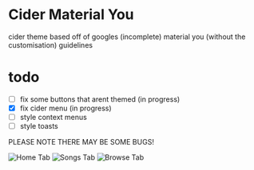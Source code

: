 # Cider Material You
cider theme based off of googles (incomplete) material you (without the customisation) guidelines

# todo
 - [ ] fix some buttons that arent themed (in progress)
 - [x] fix cider menu (in progress)
 - [ ] style context menus
 - [ ] style toasts

PLEASE NOTE THERE MAY BE SOME BUGS!

![Home Tab](https://user-images.githubusercontent.com/32418685/154198992-02ecf329-f7fe-4a80-9838-c406b8eb23ed.png)
![Songs Tab](https://user-images.githubusercontent.com/32418685/154198884-05758d19-64b5-4b00-91a2-041148ced903.png)
![Browse Tab](https://user-images.githubusercontent.com/32418685/154199111-f0d7366c-40e7-4146-a255-24e35210043b.png)

